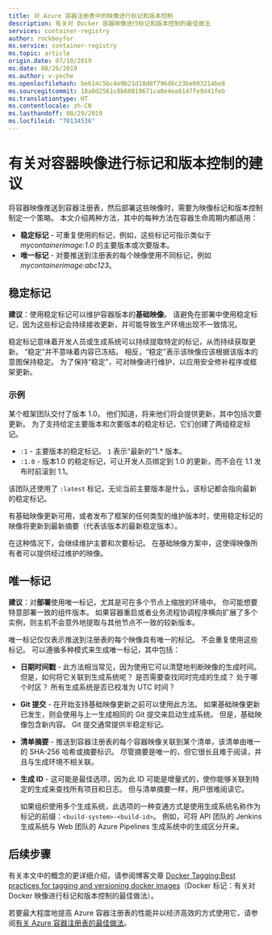 ```yaml
---
title: 对 Azure 容器注册表中的映像进行标记和版本控制
description: 有关对 Docker 容器映像进行标记和版本控制的最佳做法
services: container-registry
author: rockboyfor
ms.service: container-registry
ms.topic: article
origin.date: 07/10/2019
ms.date: 08/26/2019
ms.author: v-yeche
ms.openlocfilehash: be614c5bc4e9b21d18d8f796d6c23be093214be8
ms.sourcegitcommit: 18a0d2561c8b60819671ca8e4ea8147fe9d41feb
ms.translationtype: HT
ms.contentlocale: zh-CN
ms.lasthandoff: 08/29/2019
ms.locfileid: "70134536"
---
```

# <a name="recommendations-for-tagging-and-versioning-container-images"></a>有关对容器映像进行标记和版本控制的建议

将容器映像推送到容器注册表，然后部署这些映像时，需要为映像标记和版本控制制定一个策略。 本文介绍两种方法，其中的每种方法在容器生命周期内都适用：

* **稳定标记** - 可重复使用的标记，例如，这些标记可指示类似于 *mycontainerimage:1.0* 的主要版本或次要版本。
* **唯一标记** - 对要推送到注册表的每个映像使用不同标记，例如 *mycontainerimage:abc123*。

## <a name="stable-tags"></a>稳定标记

**建议**：使用稳定标记可以维护容器版本的**基础映像**。 请避免在部署中使用稳定标记，因为这些标记会持续接收更新，并可能导致生产环境出现不一致情况。

稳定标记意味着开发人员或生成系统可以持续提取特定的标记，从而持续获取更新。  “稳定”并不意味着内容已冻结。 相反，“稳定”表示该映像应该根据该版本的意图保持稳定。 为了保持“稳定”，可对映像进行维护，以应用安全修补程序或框架更新。

### <a name="example"></a>示例

某个框架团队交付了版本 1.0。 他们知道，将来他们将会提供更新，其中包括次要更新。 为了支持给定主要版本和次要版本的稳定标记，它们创建了两组稳定标记。

* `:1` - 主要版本的稳定标记。 `1` 表示“最新的”1.* 版本。
* `:1.0` - 版本1.0 的稳定标记，可让开发人员绑定到 1.0 的更新，而不会在 1.1 发布时前滚到 1.1。

该团队还使用了 `:latest` 标记，无论当前主要版本是什么，该标记都会指向最新的稳定标记。

有基础映像更新可用，或者发布了框架的任何类型的维护版本时，使用稳定标记的映像将更新到最新摘要（代表该版本的最新稳定版本）。

在这种情况下，会继续维护主要和次要标记。 在基础映像方案中，这使得映像所有者可以提供经过维护的映像。

## <a name="unique-tags"></a>唯一标记

**建议**：对**部署**使用唯一标记，尤其是可在多个节点上缩放的环境中。 你可能想要特意部署一致的组件版本。 如果容器重启或者业务流程协调程序横向扩展了多个实例，则主机不会意外地提取与其他节点不一致的较新版本。

唯一标记仅仅表示推送到注册表的每个映像具有唯一的标记。 不会重复使用这些标记。 可以遵循多种模式来生成唯一标记，其中包括：

* **日期时间戳** - 此方法相当常见，因为使用它可以清楚地判断映像的生成时间。 但是，如何将它关联到生成系统呢？ 是否需要查找同时完成的生成？ 处于哪个时区？ 所有生成系统是否已校准为 UTC 时间？
* **Git 提交** - 在开始支持基础映像更新之前可以使用此方法。 如果基础映像更新已发生，则会使用与上一生成相同的 Git 提交来启动生成系统。 但是，基础映像包含新内容。 Git 提交通常提供半稳定标记。 
* **清单摘要** - 推送到容器注册表的每个容器映像关联到某个清单，该清单由唯一的 SHA-256 哈希或摘要标识。 尽管摘要是唯一的，但它很长且难于阅读，并且与生成环境不相关联。
* **生成 ID** - 这可能是最佳选项，因为此 ID 可能是增量式的，使你能够关联到特定的生成来查找所有项目和日志。 但与清单摘要一样，用户很难阅读它。

  如果组织使用多个生成系统，此选项的一种变通方式是使用生成系统名称作为标记的前缀：`<build-system>-<build-id>`。 例如，可将 API 团队的 Jenkins 生成系统与 Web 团队的 Azure Pipelines 生成系统中的生成区分开来。

## <a name="next-steps"></a>后续步骤

有关本文中的概念的更详细介绍，请参阅博客文章 [Docker Tagging:Best practices for tagging and versioning docker images](https://stevelasker.blog/2018/03/01/docker-tagging-best-practices-for-tagging-and-versioning-docker-images/)（Docker 标记：有关对 Docker 映像进行标记和版本控制的最佳做法）。

若要最大程度地提高 Azure 容器注册表的性能并以经济高效的方式使用它，请参阅[有关 Azure 容器注册表的最佳做法](container-registry-best-practices.md)。

<!-- IMAGES -->

<!-- LINKS - Internal -->

<!--Update_Description: new articles on container registry image tag version -->
<!--ms.date: 09/02/2019-->